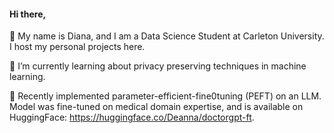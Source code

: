 #### Hi there, 
👋 My name is Diana, and I am a Data Science Student at Carleton University. I host my personal projects here.

📘 I’m currently learning about privacy preserving techniques in machine learning.   

🩻 Recently implemented parameter-efficient-fine0tuning (PEFT) on an LLM. Model was fine-tuned on medical domain expertise, and is available on HuggingFace: https://huggingface.co/Deanna/doctorgpt-ft.  
